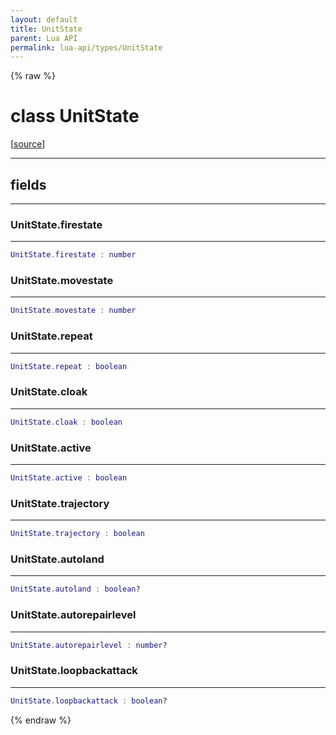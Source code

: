 ```yaml
---
layout: default
title: UnitState
parent: Lua API
permalink: lua-api/types/UnitState
---
```


{% raw %}

# class UnitState





[<a href="https://github.com/rhys-vdw/RecoilEngine/blob/39a0440f8b3d03a340a3db9cfeb2e589c3e7d595/rts/Lua/LuaSyncedRead.cpp#L3711-L3722" target="_blank">source</a>]







---



## fields
---

### UnitState.firestate
---
```lua
UnitState.firestate : number
```










### UnitState.movestate
---
```lua
UnitState.movestate : number
```










### UnitState.repeat
---
```lua
UnitState.repeat : boolean
```










### UnitState.cloak
---
```lua
UnitState.cloak : boolean
```










### UnitState.active
---
```lua
UnitState.active : boolean
```










### UnitState.trajectory
---
```lua
UnitState.trajectory : boolean
```










### UnitState.autoland
---
```lua
UnitState.autoland : boolean?
```










### UnitState.autorepairlevel
---
```lua
UnitState.autorepairlevel : number?
```










### UnitState.loopbackattack
---
```lua
UnitState.loopbackattack : boolean?
```












{% endraw %}